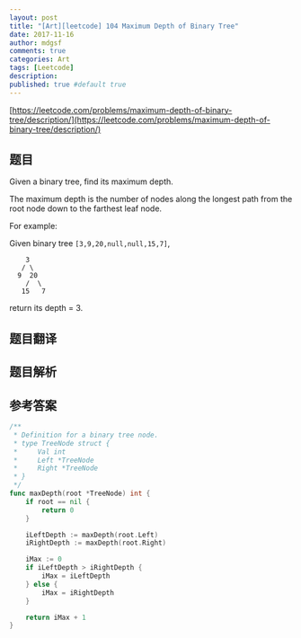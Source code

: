 ```yaml
---
layout: post
title: "[Art][leetcode] 104 Maximum Depth of Binary Tree"
date: 2017-11-16
author: mdgsf
comments: true
categories: Art
tags: [Leetcode]
description:
published: true #default true
---
```


[https://leetcode.com/problems/maximum-depth-of-binary-tree/description/](https://leetcode.com/problems/maximum-depth-of-binary-tree/description/)

## 题目

Given a binary tree, find its maximum depth.

The maximum depth is the number of nodes along the longest path from the root node down to the farthest leaf node.

For example:

Given binary tree `[3,9,20,null,null,15,7]`,

```
    3
   / \
  9  20
    /  \
   15   7
```

return its depth = 3.

## 题目翻译

## 题目解析

## 参考答案

```go
/**
 * Definition for a binary tree node.
 * type TreeNode struct {
 *     Val int
 *     Left *TreeNode
 *     Right *TreeNode
 * }
 */
func maxDepth(root *TreeNode) int {
    if root == nil {
        return 0
    }

    iLeftDepth := maxDepth(root.Left)
    iRightDepth := maxDepth(root.Right)

    iMax := 0
    if iLeftDepth > iRightDepth {
        iMax = iLeftDepth
    } else {
        iMax = iRightDepth
    }

    return iMax + 1
}
```
